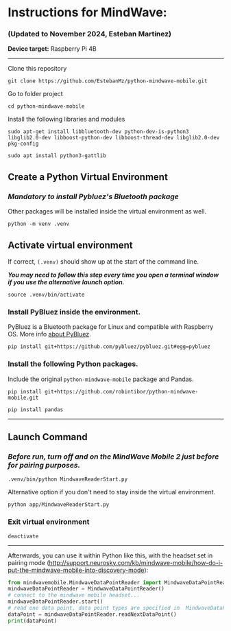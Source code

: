 ```echarts

```

# Instructions for MindWave:

### (Updated to November 2024, Esteban Martínez)

**Device target:** Raspberry Pi 4B

---

Clone this repository

```
git clone https://github.com/EstebanMz/python-mindwave-mobile.git
```

Go to folder project

```
cd python-mindwave-mobile
```

Install the following libraries and modules

```
sudo apt-get install libbluetooth-dev python-dev-is-python3 libglib2.0-dev libboost-python-dev libboost-thread-dev libglib2.0-dev pkg-config
```

```
sudo apt install python3-gattlib
```

## Create a Python Virtual Environment

### *Mandatory to install Pybluez's Bluetooth package*

Other packages will be installed inside the virtual environment as well.

```
python -m venv .venv
```

## Activate virtual environment

If correct, `(.venv)` should show up at the start of the command line.

***You may need to follow this step every time you open a terminal window if you use the alternative launch option.***

```
source .venv/bin/activate
```

### Install PyBluez inside the environment.

PyBluez is a Bluetooth package for Linux and compatible with Raspberry OS. More info [about PyBluez](https://github.com/pybluez/pybluez).

```
pip install git+https://github.com/pybluez/pybluez.git#egg=pybluez
```

### Install the following Python packages.

Include the original `python-mindwave-mobile` package and Pandas.

```
pip install git+https://github.com/robintibor/python-mindwave-mobile.git

```

```
pip install pandas
```

---

## Launch Command

### *Before run, turn off and on the MindWave Mobile 2 just before for pairing purposes.*

```
.venv/bin/python MindwaveReaderStart.py
```

Alternative option if you don't need to stay inside the virtual environment.

```
python app/MindwaveReaderStart.py
```

### Exit virtual environment

```
deactivate
```

---

Afterwards, you can use it within Python like this, with the headset set in pairing mode (http://support.neurosky.com/kb/mindwave-mobile/how-do-i-put-the-mindwave-mobile-into-discovery-mode):

```python
from mindwavemobile.MindwaveDataPointReader import MindwaveDataPointReader
mindwaveDataPointReader = MindwaveDataPointReader()
# connect to the mindwave mobile headset...
mindwaveDataPointReader.start()
# read one data point, data point types are specified in  MindwaveDataPoints.py'
dataPoint = mindwaveDataPointReader.readNextDataPoint()
print(dataPoint)
```
